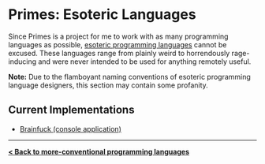 # Primes: Esoteric Languages
Since Primes is a project for me to work with as many programming languages as possible, [esoteric programming languages](https://esolangs.org/wiki/Esoteric_programming_language) cannot be excused. These languages range from plainly weird to horrendously rage-inducing and were never intended to be used for anything remotely useful.

**Note:** Due to the flamboyant naming conventions of esoteric programming language designers, this section may contain some profanity.

## Current Implementations
- [Brainfuck (console application)](./brainfuck/)

- - -
[**&lt; Back to more-conventional programming languages**](../)